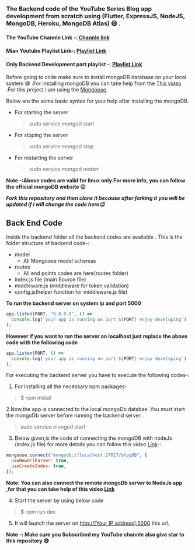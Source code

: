 ### The Backend code of the YouTube Series Blog app development from scratch using (Flutter, ExpressJS, NodeJS, MongoDB, Heroku, MongoDB Atlas) :smile: .

#### The YouTube Channle Link -: [Channle link](https://www.youtube.com/channel/UCE9YNto5Fc8u7DdOTuCm8rw?view_as=subscriber)

#### Mian Youtube Playlist Link-: [Playlist Link](https://www.youtube.com/playlist?list=PLtIU0BH0pkKoE2PBvgbHEBPAP-sd670VI)

#### Only Backend Development part playlist -: [Playlist Link](https://www.youtube.com/playlist?list=PLtIU0BH0pkKqypuOtDhcXZ4oATJfji49r)

Before going to code make sure to install mongoDB database on your local system :sweat_smile: .For installing mongoDB you can take help from the [This video](https://www.youtube.com/watch?v=3Pol218EKcQ) .For this project I am using the [Mongoose](https://mongoosejs.com/).

Below are the some basic syntax for your help after installing the mongoDB.

- For starting the server
  > sudo service mongod start
- For stoping the server
  > sudo service mongod stop
- For restarting the server
  > sudo service mongod restart

**Note -:Above codes are valid for linux only.For more info, you can follow the official mongoDB website :wink:**

_**Fork this repository and then clone it because after forking it you will be updated if i will change the code here:wink:**_

## **Back End Code**

Inside the backend folder all the backend codes are available . This is the folder structure of backend code-:

- model
  - All Mongoose model schemas
- routes
  - All end points codes are here(routes folder)
  <!-- - uploads
  - After uploading any profile picture the image will be stored in this folder -->
- index.js file (main Source file)
- middleware.js (middleware for token validation)
- config.js(helper function for middleware.js file)

**To run the backend server on system ip and port 5000**

```javascript
app.listen(PORT, "0.0.0.0", () =>
  console.log(`your app is running on port ${PORT} enjoy developing`)
);
```

**However if you want to run the server on localhost just replace the above code with the following code**

```javascript
app.listen(PORT, () =>
  console.log(`your app is running on port ${PORT} enjoy developing`)
);
```

For executing the backend server you have to execute the following codes-:

1. For installing all the necessary npm packages-

> \$ npm install

2.Now,the app is connected to the local mongoDb databse .You must start the mongoDb server before running the backend server .

> sudo service mongod start

3. Below given,is the code of connecting the mongoDB with nodeJs (index.js file) for more details you can follow this video [Link](https://www.youtube.com/watch?v=kFJaXNP_YpI&t=1s)-:

```javascript
mongoose.connect("mongodb://localhost:27017/blogDB", {
  useNewUrlParser: true,
  useCreateIndex: true,
});
```

**Note: You can also connect the remote mongoDb server to NodeJs app ,for that you can take help of this video [Link](https://www.youtube.com/watch?v=8hYmtIi9Pfk&t=43s)**

4. Start the server by using below code

> \$ npm run dev

5. It will launch the server on [http://[Your IP address]:5000](http://localhost:5000) this url.

**Note -: Make sure you Subscribed my YouTube channle also give star to this repository :sweat_smile:**
